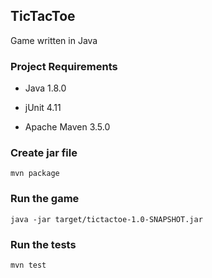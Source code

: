 ## TicTacToe

Game written in Java

### Project Requirements

* Java 1.8.0

* jUnit 4.11

* Apache Maven 3.5.0

### Create jar file
```
mvn package
```

### Run the game
```
java -jar target/tictactoe-1.0-SNAPSHOT.jar
```

### Run the tests
```
mvn test
```
